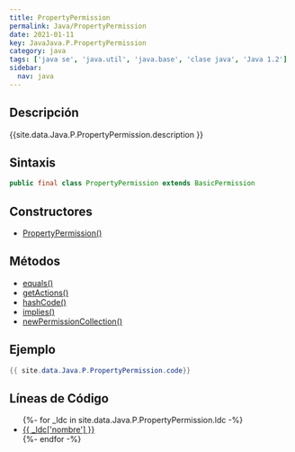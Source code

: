 ```yaml
---
title: PropertyPermission
permalink: Java/PropertyPermission
date: 2021-01-11
key: JavaJava.P.PropertyPermission
category: java
tags: ['java se', 'java.util', 'java.base', 'clase java', 'Java 1.2']
sidebar: 
  nav: java
---
```


## Descripción
{{site.data.Java.P.PropertyPermission.description }}

## Sintaxis
~~~java
public final class PropertyPermission extends BasicPermission
~~~

## Constructores
* [PropertyPermission()](/Java/PropertyPermission/PropertyPermission/)

## Métodos
* [equals()](/Java/PropertyPermission/equals)
* [getActions()](/Java/PropertyPermission/getActions)
* [hashCode()](/Java/PropertyPermission/hashCode)
* [implies()](/Java/PropertyPermission/implies)
* [newPermissionCollection()](/Java/PropertyPermission/newPermissionCollection)

## Ejemplo
~~~java
{{ site.data.Java.P.PropertyPermission.code}}
~~~

## Líneas de Código
<ul>
{%- for _ldc in site.data.Java.P.PropertyPermission.ldc -%}
   <li>
       <a href="{{_ldc['url'] }}">{{ _ldc['nombre'] }}</a>
   </li>
{%- endfor -%}
</ul>
